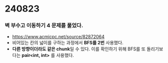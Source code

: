 # 240823

### 벽 부수고 이동하기 4 문제를 풀었다.
- https://www.acmicpc.net/source/82872064
- 비어있는 칸의 넓이를 구하는 과정에서 **BFS를 2번** 사용했다.
- **다른 방향이더라도 같은 chunk**일 수 있다. 이를 확인하기 위해 BFS를 또 돌리기보다는 **pair<int, int>** 를  사용했다.
